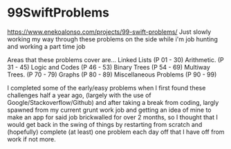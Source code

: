 # 99SwiftProblems
 https://www.enekoalonso.com/projects/99-swift-problems/
Just slowly working my way through these problems on the side while i'm job hunting and working a part time job

Areas that these problems cover are...
Linked Lists           (P 01 - 30)
Arithmetic.            (P 31 - 45)
Logic and Codes        (P 46 - 53)
Binary Trees           (P 54 - 69)
Multiway Trees.        (P 70 - 79)
Graphs                 (P 80 - 89)
Miscellaneous Problems (P 90 - 99)

I completed some of the early/easy problems when I first found these challenges half a year ago, (largely with the use of Google/Stackoverflow/Github) and after taking a break from coding, largly spawned from my current grunt work job and getting an idea of mine to make an app for said job brickwalled for over 2 months, so I thought that I would get back in the swing of things by restarting from scratch and (hopefully) complete (at least) one problem each day off that I have off from work if not more.

